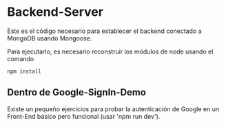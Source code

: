 # Backend-Server

Este es el código necesario para establecer el backend conectado a MongoDB usando Mongoose.

Para ejecutarlo, es necesario reconstruir los módulos de node usando el comando

```
npm install
```

## Dentro de Google-SignIn-Demo
Existe un pequeño ejercicios para probar la autenticación de Google en un Front-End básico pero funcional (usar 'npm run dev').